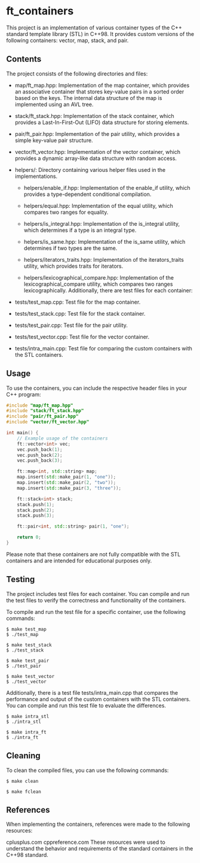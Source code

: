 # ft_containers
This project is an implementation of various container types of the C++ standard template library (STL) in C++98. It provides custom versions of the following containers: vector, map, stack, and pair.

## Contents
The project consists of the following directories and files:

- map/ft_map.hpp: Implementation of the map container, which provides an associative container that stores key-value pairs in a sorted order based on the keys. The internal data structure of the map is implemented using an AVL tree.
- stack/ft_stack.hpp: Implementation of the stack container, which provides a Last-In-First-Out (LIFO) data structure for storing elements.
- pair/ft_pair.hpp: Implementation of the pair utility, which provides a simple key-value pair structure.
- vector/ft_vector.hpp: Implementation of the vector container, which provides a dynamic array-like data structure with random access.
- helpers/: Directory containing various helper files used in the implementations.
    - helpers/enable_if.hpp: Implementation of the enable_if utility, which provides a type-dependent conditional compilation.
    - helpers/equal.hpp: Implementation of the equal utility, which compares two ranges for equality.

    - helpers/is_integral.hpp: Implementation of the is_integral utility, which determines if a type is an integral type.
    - helpers/is_same.hpp: Implementation of the is_same utility, which determines if two types are the same.
    - helpers/iterators_traits.hpp: Implementation of the iterators_traits utility, which provides traits for iterators.
    - helpers/lexicographical_compare.hpp: Implementation of the lexicographical_compare utility, which compares two ranges lexicographically.
Additionally, there are test files for each container:

- tests/test_map.cpp: Test file for the map container.
- tests/test_stack.cpp: Test file for the stack container.
- tests/test_pair.cpp: Test file for the pair utility.
- tests/test_vector.cpp: Test file for the vector container.
- tests/intra_main.cpp: Test file for comparing the custom containers with the STL containers.

## Usage
To use the containers, you can include the respective header files in your C++ program:

```cpp
#include "map/ft_map.hpp"
#include "stack/ft_stack.hpp"
#include "pair/ft_pair.hpp"
#include "vector/ft_vector.hpp"

int main() {
    // Example usage of the containers
    ft::vector<int> vec;
    vec.push_back(1);
    vec.push_back(2);
    vec.push_back(3);

    ft::map<int, std::string> map;
    map.insert(std::make_pair(1, "one"));
    map.insert(std::make_pair(2, "two"));
    map.insert(std::make_pair(3, "three"));

    ft::stack<int> stack;
    stack.push(1);
    stack.push(2);
    stack.push(3);

    ft::pair<int, std::string> pair(1, "one");

    return 0;
}
```
Please note that these containers are not fully compatible with the STL containers and are intended for educational purposes only.

## Testing
The project includes test files for each container. You can compile and run the test files to verify the correctness and functionality of the containers.

To compile and run the test file for a specific container, use the following commands:

```shell
$ make test_map
$ ./test_map

$ make test_stack
$ ./test_stack

$ make test_pair
$ ./test_pair

$ make test_vector
$ ./test_vector
```
Additionally, there is a test file tests/intra_main.cpp that compares the performance and output of the custom containers with the STL containers. You can compile and run this test file to evaluate the differences.

```shell
$ make intra_stl
$ ./intra_stl

$ make intra_ft
$ ./intra_ft
```
## Cleaning
To clean the compiled files, you can use the following commands:

```shell
$ make clean

$ make fclean
```
## References
When implementing the containers, references were made to the following resources:

cplusplus.com
cppreference.com
These resources were used to understand the behavior and requirements of the standard containers in the C++98 standard.
